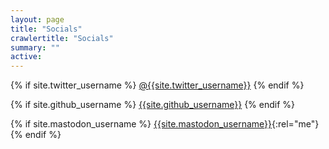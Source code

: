 ```yaml
---
layout: page
title: "Socials"
crawlertitle: "Socials"
summary: ""
active:
---
```


{% if site.twitter_username %}
[@{{site.twitter_username}}](https://twitter.com/{{site.twitter_username}})
{% endif %}

{% if site.github_username %}
[{{site.github_username}}](https://github.com/{{site.github_username}})
{% endif %}

{% if site.mastodon_username %}
[{{site.mastodon_username}}]({{site.mastodon_url}}){:rel="me"}
{% endif %}
